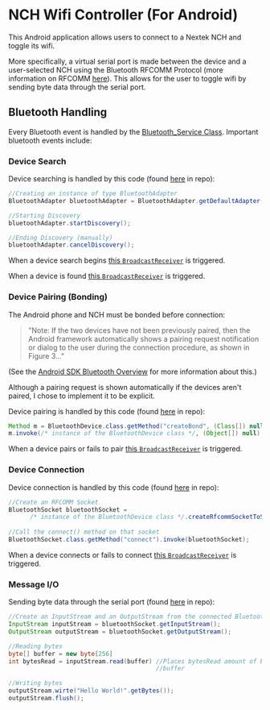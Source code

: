 # NCH Wifi Controller (For Android)

This Android application allows users to connect to a Nextek NCH and toggle its wifi.

More specifically, a virtual serial port is made between the device and a user-selected NCH using the Bluetooth RFCOMM Protocol (more information on RFCOMM [here](https://en.wikipedia.org/wiki/List_of_Bluetooth_protocols#RFCOMM)). This allows for the user to toggle wifi by sending byte data through the serial port.

## Bluetooth Handling

Every Bluetooth event is handled by the [Bluetooth_Service Class](app/src/main/java/com/nextek/nchcontrol/Bluetooth_Service.java). Important bluetooth events include:

### Device Search

Device searching is handled by this code (found [here](https://github.com/langstonhowley/NCH-Wifi-Controller-Android/blob/db0c4b6ab6c7e8fd87adac0f9b1f345f157d6bff/app/src/main/java/com/nextek/nchcontrol/Bluetooth_Service.java#L185) in repo): 
```java
//Creating an instance of type BluetoothAdapter
BluetoothAdapter bluetoothAdapter = BluetoothAdapter.getDefaultAdapter();

//Starting Discovery
bluetoothAdapter.startDiscovery();

//Ending Discovery (manually)
bluetoothAdapter.cancelDiscovery();
```

When a device search begins [this ```BroadcastReceiver```](https://github.com/langstonhowley/NCH-Wifi-Controller-Android/blob/db0c4b6ab6c7e8fd87adac0f9b1f345f157d6bff/app/src/main/java/com/nextek/nchcontrol/MainActivity.java#L276) is triggered.

When a device is found [this ```BroadcastReceiver```](https://github.com/langstonhowley/NCH-Wifi-Controller-Android/blob/db0c4b6ab6c7e8fd87adac0f9b1f345f157d6bff/app/src/main/java/com/nextek/nchcontrol/MainActivity.java#L244) is triggered.

### Device Pairing (Bonding)

The Android phone and NCH must be bonded before connection:
> "Note: If the two devices have not been previously paired, then the Android framework automatically shows a pairing request notification or dialog to the user during the connection procedure, as shown in Figure 3..."

(See the [Android SDK Bluetooth Overview](https://developer.android.com/guide/topics/connectivity/bluetooth#ConnectionTechniques) for more information about this.)

Although a pairing request is shown automatically if the devices aren't paired, I chose to implement it to be explicit.

Device pairing is handled by this code (found [here](https://github.com/langstonhowley/NCH-Wifi-Controller-Android/blob/db0c4b6ab6c7e8fd87adac0f9b1f345f157d6bff/app/src/main/java/com/nextek/nchcontrol/Bluetooth_Service.java#L197) in repo): 
```java
Method m = BluetoothDevice.class.getMethod("createBond", (Class[]) null);
m.invoke(/* instance of the BluetoothDevice class */, (Object[]) null);
```
When a device pairs or fails to pair [this ```BroadcastReceiver```](https://github.com/langstonhowley/NCH-Wifi-Controller-Android/blob/db0c4b6ab6c7e8fd87adac0f9b1f345f157d6bff/app/src/main/java/com/nextek/nchcontrol/MainActivity.java#L317) is triggered. 

### Device Connection

Device connection is handled by this code (found [here](https://github.com/langstonhowley/NCH-Wifi-Controller-Android/blob/db0c4b6ab6c7e8fd87adac0f9b1f345f157d6bff/app/src/main/java/com/nextek/nchcontrol/Bluetooth_Service.java#L95) in repo): 
```java
//Create an RFCOMM Socket
BluetoothSocket bluetoothSocket = 
      /* instance of the BluetoothDevice class */.createRfcommSocketToServiceRecord(UUID.fromString(mUUID));
      
//Call the connect() method on that socket
BluetoothSocket.class.getMethod("connect").invoke(bluetoothSocket);
```
When a device connects or fails to connect [this ```BroadcastReceiver```](https://github.com/langstonhowley/NCH-Wifi-Controller-Android/blob/db0c4b6ab6c7e8fd87adac0f9b1f345f157d6bff/app/src/main/java/com/nextek/nchcontrol/MainActivity.java#L373) is triggered.

### Message I/O

Sending byte data through the serial port (found [here](https://github.com/langstonhowley/NCH-Wifi-Controller-Android/blob/db0c4b6ab6c7e8fd87adac0f9b1f345f157d6bff/app/src/main/java/com/nextek/nchcontrol/Bluetooth_Service.java#L136) in repo): 
```java
//Create an InputStream and an OutputStream from the connected BluetoothSocket
InputStream inputStream = bluetoothSocket.getInputStream();
OutputStream outputStream = bluetoothSocket.getOutputStream();

//Reading bytes
byte[] buffer = new byte[256]
int bytesRead = inputStream.read(buffer) //Places bytesRead amount of bytes into
                                         //buffer

//Writing bytes
outputStream.wirte("Hello World!".getBytes());
outputStream.flush();
```
